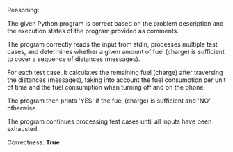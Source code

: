 Reasoning: 

The given Python program is correct based on the problem description and the execution states of the program provided as comments. 

The program correctly reads the input from stdin, processes multiple test cases, and determines whether a given amount of fuel (charge) is sufficient to cover a sequence of distances (messages). 

For each test case, it calculates the remaining fuel (charge) after traversing the distances (messages), taking into account the fuel consumption per unit of time and the fuel consumption when turning off and on the phone. 

The program then prints 'YES' if the fuel (charge) is sufficient and 'NO' otherwise. 

The program continues processing test cases until all inputs have been exhausted.

Correctness: **True**